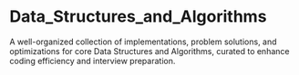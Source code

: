 # Data_Structures_and_Algorithms
A well-organized collection of implementations, problem solutions, and optimizations for core Data Structures and Algorithms, curated to enhance coding efficiency and interview preparation.
